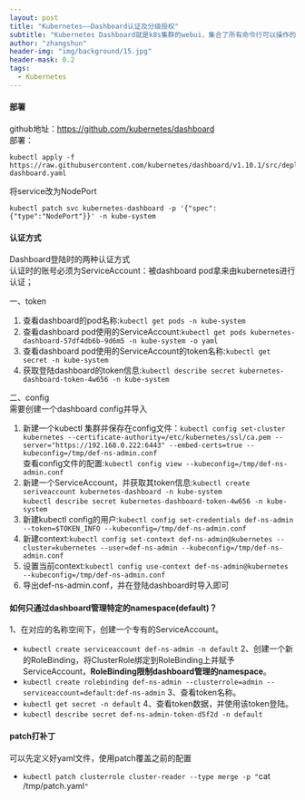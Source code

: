 ```yaml
---
layout: post
title: "Kubernetes——Dashboard认证及分级授权"
subtitle: "Kubernetes Dashboard就是k8s集群的webui，集合了所有命令行可以操作的所有命令。"
author: "zhangshun"
header-img: "img/background/15.jpg"
header-mask: 0.2
tags:
  - Kubernetes
---
```


#### 部署

github地址：https://github.com/kubernetes/dashboard<br>
部署：<br>
```shell
kubectl apply -f https://raw.githubusercontent.com/kubernetes/dashboard/v1.10.1/src/deploy/recommended/kubernetes-dashboard.yaml
```

将service改为NodePort<br>
```shell
kubectl patch svc kubernetes-dashboard -p '{"spec":{"type":"NodePort"}}' -n kube-system
```

#### 认证方式

Dashboard登陆时的两种认证方式<br>
认证时的账号必须为ServiceAccount：被dashboard pod拿来由kubernetes进行认证；

一、token<br>
1. 查看dashboard的pod名称:`kubectl get pods -n kube-system`
2. 查看dashboard pod使用的ServiceAccount:`kubectl get pods kubernetes-dashboard-57df4db6b-9d6m5 -n kube-system -o yaml`
3. 查看dashboard pod使用的ServiceAccount的token名称:`kubectl get secret -n kube-system`
4. 获取登陆dashboard的token信息:`kubectl describe secret kubernetes-dashboard-token-4w656 -n kube-system`

二、config<br>
需要创建一个dashboard config并导入<br>
1. 新建一个kubectl 集群并保存在config文件：`kubectl config set-cluster kubernetes --certificate-authority=/etc/kubernetes/ssl/ca.pem --server="https://192.168.0.222:6443" --embed-certs=true --kubeconfig=/tmp/def-ns-admin.conf`<br>查看config文件的配置:`kubectl config view --kubeconfig=/tmp/def-ns-admin.conf`
2. 新建一个ServiceAccount，并获取其token信息:`kubectl create seriveaccount kubernetes-dashboard -n kube-system`<br>`kubectl describe secret kubernetes-dashboard-token-4w656 -n kube-system`
3. 新建kubectl config的用户:`kubectl config set-credentials def-ns-admin --token=$TOKEN_INFO --kubeconfig=/tmp/def-ns-admin.conf`
4. 新建context:`kubectl config set-context def-ns-admin@kubernetes --cluster=kubernetes --user=def-ns-admin --kubeconfig=/tmp/def-ns-admin.conf`
5. 设置当前context:`kubectl config use-context def-ns-admin@kubernetes --kubeconfig=/tmp/def-ns-admin.conf`
6. 导出def-ns-admin.conf，并在登陆dashboard时导入即可

#### 如何只通过dashboard管理特定的namespace(default)？

1、在对应的名称空间下，创建一个专有的ServiceAccount。<br>
- `kubectl create serviceaccount def-ns-admin -n default`
2、创建一个新的RoleBinding，将ClusterRole绑定到RoleBinding上并赋予ServiceAccount，**RoleBinding限制dashboard管理的namespace**。<br>
- `kubectl create rolebinding def-ns-admin --clusterrole=admin --serviceaccount=default:def-ns-admin`
3、查看token名称。<br>
- `kubectl get secret -n default`
4、查看token数据，并使用该token登陆。<br>
- `kubectl describe secret def-ns-admin-token-d5f2d -n default`

#### patch打补丁

可以先定义好yaml文件，使用patch覆盖之前的配置<br>
- `kubectl patch clusterrole cluster-reader --type merge -p "`cat /tmp/patch.yaml`"`